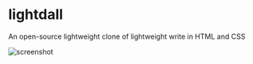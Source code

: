 # lightdall
An open-source lightweight clone of lightweight write in HTML and CSS 



![screenshot](https://github.com/user-attachments/assets/6112ee90-6131-4f5b-ad69-fd9c766f9c81)
